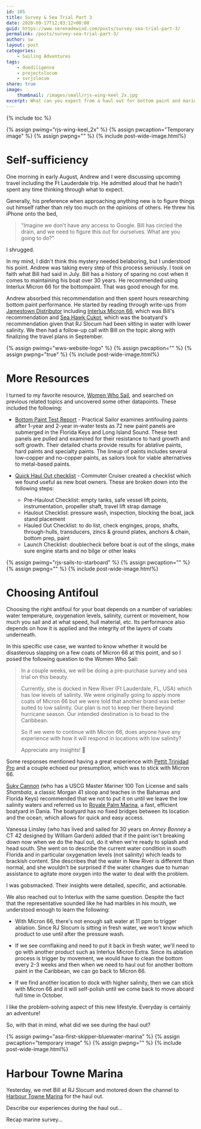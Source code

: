 ```yaml
---
id: 105
title: Survey & Sea Trial Part 3
date: 2020-09-17T12:03:12+00:00
guid: https://www.serenadewind.com/posts/survey-sea-trial-part-3/
permalink: /posts/survey-sea-trial-part-3/
author: sw
layout: post
categories:
    - Sailing Adventures
tags:
    - duediligence
    - projectslocum
    - svrjslocum
share: true
image:
    thumbnail: /images/small/rjs-wing-keel_2x.jpg 
excerpt: What can you expect from a haul out for bottom paint and marine survey? Find out in Part 3 of the Survey & Sea Trial series.
---
```

{% include toc %}

{% assign pwimg="rjs-wing-keel_2x" %}
{% assign pwcaption="Temporary image" %}
{% assign pwpng="" %}
{% include post-wide-image.html%}

# Self-sufficiency 

One morning in early August, Andrew and I were discussing upcoming travel including the Ft Lauderdale trip. He admitted aloud that he hadn't spent any time thinking through what to expect. 

Generally, his preference when approaching anything new is to figure things out himself rather than rely too much on the opinions of others. He threw his iPhone onto the bed, 

>"Imagine we don't have any access to Google. Bill has circled the drain, and we need to figure this out for ourselves. What are you going to do?"

I shrugged. 

In my mind, I didn't think this mystery needed belaboring, but I understood his point. Andrew was taking every step of this process seriously. I took on faith what Bill had said in July. Bill has a history of sparing no cost when it comes to maintaining his boat over 30 years. He recommended using Interlux Micron 66 for the bottompaint. That was good enough for me.

Andrew absorbed this recommendation and then spent hours researching bottom paint performance. He started by reading through write-ups from [Jamestown Distributor](https://www.jamestowndistributors.com/userportal/document.do?docId=1177) including [Interlux Micron 66](https://www.jamestowndistributors.com/userportal/show_product.do?pid=79), which was Bill's recommendation and [Sea Hawk Cukot](https://www.jamestowndistributors.com/userportal/show_product.do?pid=59368), which was the boatyard's recommendation given that RJ Slocum had been sitting in water with lower salinity. We then had a follow-up call with Bill on the topic along with finalizing the travel plans in September.

{% assign pwimg="wws-website-logo" %}
{% assign pwcaption="" %}
{% assign pwpng="true" %}
{% include post-wide-image.html%}

# More Resources

I turned to my favorite resource, [Women Who Sail](https://www.womenwhosail.com/), and searched on previous related topics and uncovered some other datapoints. These included the following:

 - [Bottom Paint Test Report](https://www.practical-sailor.com/issues/34_10/features/Antifouling-Bottom-Paint-Evaluation_5675-1.html) - Practical Sailor examines antifouling paints after 1-year and 2-year in-water tests as 72 new paint panels are submerged in the Florida Keys and Long Island Sound. These test panels are pulled and examined for their resistance to hard growth and soft growth. Their detailed charts provide results for ablative paints, hard paints and specialty paints. The lineup of paints includes several low-copper and no-copper paints, as sailors look for viable alternatives to metal-based paints. 

 - [Quick Haul Out checklist](https://commutercruiser.com/quick-haul-out-checklist/) - Commuter Cruiser created a checklist which we found useful as new boat owners. These are broken down into the following steps:
     - Pre-Haulout Checklist: empty tanks, safe vessel lift points, instrumentation, propeller shaft, travel lift strap damage
     - Haulout Checklist: pressure wash, inspection, blocking the boat, jack stand placement
     - Hauled Out Checklist: to do list, check enginges, props, shafts, through-hulls, transducers, zincs & ground plates, anchors & chain, bottom prep, paint 
     - Launch Checklist: doublecheck before boat is out of the slings, make sure engine starts and no bilge or other leaks
 
{% assign pwimg="rjs-sails-to-starboard" %}
{% assign pwcaption="" %}
{% assign pwpng="" %}
{% include post-wide-image.html%}

# Choosing Antifoul 

Choosing the right antifoul for your boat depends on a number of variables: water temperature, oxygenation levels, salinity, current or movement, how much you sail and at what speed, hull material, etc. Its performance also depends on how it is applied and the integrity of the layers of coats underneath.  

In this specific use case, we wanted to know whether it would be disasterous slapping on a few coats of Micron 66 at this point, and so I posed the following question to the Women Who Sail:

>In a couple weeks, we will be doing a pre-purchase survey and sea trial on this beauty. 
>
>Currently, she is docked in New River (Ft Lauderdale, FL, USA) which has low levels of salinity. We were originally going to apply more coats of Micron 66 but we were told that another brand was better suited to low salinity. Our plan is not to keep her there beyond hurricane season. Our intended destination is to head to the Caribbean. 
>
>So if we were to continue with Micron 66, does anyone have any experience with how it will respond in locations with low salinity? 
>
>Appreciate any insights! 🙏

Some responses mentioned having a great experience with [Pettit Trinidad Pro](https://www.jamestowndistributors.com/userportal/show_product.do?pid=15184) and a couple echoed our presumption, which was to stick with Micron 66. 

[Suky Cannon](https://www.shambalasailingadventures.com/) (who has a USCG Master Mariner 100 Ton License and sails *Shambala*, a classic Morgan 41 sloop and teaches in the Bahamas and Florida Keys) recommended that we not to put it on until we leave the low salinity waters and referred us to [Royale Palm Marina](https://royalepalmmarina.com/), a fast, efficient boatyard in Dania. The boatyard has no fixed bridges between its location and the ocean, which allows for quick and easy access.

Vanessa Linsley (who has lived and sailed for 30 years on *Anney Bonney* a CT 42 designed by William Garden) added that if the paint isn't breaking down now when we do the haul out, do it when we're ready to splash and head south. She went on to describe the current water condition in south Florida and in particular oxygenation levels (not salinity) which leads to brackish content. She describes that the water in New River is different than normal, and she wouldn't be surprised if the water changes due to human assistance to agitate more oxygen into the water to deal with the problem. 

I was gobsmacked. Their insights were detailed, specific, and actionable. 

We also reached out to Interlux with the same question. Despite the fact that the representative sounded like he had marbles in his mouth, we understood enough to learn the following: 

 - With Micron 66, there's not enough salt water at 11 ppm to trigger ablation. Since RJ Slocum is sitting in fresh water, we won't know which product to use until after the pressure wash. 

 - If we see cornflaking and need to put it back in fresh water, we'll need to go with another product such as Interlux Micron Extra. Since its ablation process is trigger by movement, we would have to clean the bottom every 2-3 weeks and then when we need to haul out for another bottom paint in the Caribbean, we can go back to Micron 66.

 - If we find another location to dock with higher salinity, then we can stick with Micron 66 and it will self-polish until we come back to move aboard full time in October. 

I like the problem-solving aspect of this new lifestyle. Everyday is certainly an adventure! 

So, with that in mind, what did we see during the haul out?

{% assign pwimg="asa-first-skipper-bluewater-marina" %}
{% assign pwcaption="temporary image" %}
{% assign pwpng="" %}
{% include post-wide-image.html%}

# Harbour Towne Marina

Yesterday, we met Bill at RJ Slocum and motored down the channel to [Harbour Towne Marina](http://www.harbourtownemarina.com/) for the haul out. 

Describe our experiences during the haul out...

Recap marine survey...
